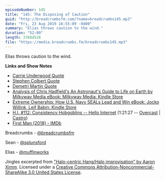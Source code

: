 ```yaml
---
episodeNumber: 145
title: "145: The Disposing of Caution"
guid: "http://breadcrumbsfm.com/?name=breadcrumbs145.mp3"
date: "Fri, 23 Aug 2019 16:55:09 -0400"
summary: "Elias throws caution to the wind."
duration: "52:00"
length: 37604526
file: "https://media.breadcrumbs.fm/breadcrumbs145.mp3"
---
```

Elias throws caution to the wind.

**Links and Show Notes**
- [Carrie Underwood Quote](https://quotefancy.com/quote/1451946/Carrie-Underwood-Throw-caution-to-the-wind-and-just-do-it)
- [Stephen Colbert Quote](https://quotefancy.com/quote/909104/Stephen-Colbert-Never-throw-caution-to-the-wind-It-could-whip-back-into-your-eyes-and)
- [Demetri Martin Quote](https://quotefancy.com/quote/1313822/Demetri-Martin-Whenever-I-throw-caution-to-the-wind-I-make-sure-I-m-facing-the-right-way)
- [Analysis of Chris Hadfield's An Astronaut's Guide to Life on Earth by Milkyway Media eBook: Milkyway Media: Kindle Store](http://www.amazon.com/dp/B079C88Q75/?tag=breadcrumbsfm-20)
- [Extreme Ownership: How U.S. Navy SEALs Lead and Win eBook: Jocko Willink, Leif Babin: Kindle Store](http://www.amazon.com/dp/B0739PYQSS/?tag=breadcrumbsfm-20)
- [H.I. #112: Consistency Hobgoblins -- Hello Internet](http://www.hellointernet.fm/podcast/112) (1:21:27 -- [Overcast](https://overcast.fm/+B1qy2MHGg/1:21:27) | [Castro](https://castro.fm/episode/NMiFTc#1:21:27))
- [First Man (2018) - IMDb](https://www.imdb.com/title/tt1213641/)

Breadcrumbs - [@breadcrumbsfm](https://twitter.com/breadcrumbsfm)

Sean - [@splunsford](https://twitter.com/splunsford)

Elias - [@muffinworks](https://twitter.com/muffinworks)

Jingles excerpted from ["Halo-centric Hang/Halo improvisation" by Aaron Ximm](http://freemusicarchive.org/music/aaron_ximm/handpans_and_the_hang/). Licensed under a [Creative Commons Attribution-Noncommercial-ShareAlike 3.0 United States License](http://creativecommons.org/licenses/by-nc-sa/3.0/us/).